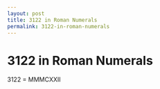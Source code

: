 ```yaml
---
layout: post
title: 3122 in Roman Numerals
permalink: 3122-in-roman-numerals
---
```


# 3122 in Roman Numerals

3122 = MMMCXXII
